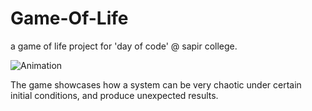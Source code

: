 # Game-Of-Life
a game of life project for 'day of code' @ sapir college.

![Animation](https://user-images.githubusercontent.com/52202285/116366115-9e133700-a80e-11eb-8d0e-d9ef56b8d66c.gif)


The game showcases how a system can be very chaotic under certain initial conditions, and produce unexpected results.
